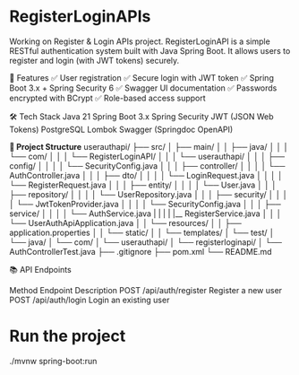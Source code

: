 # RegisterLoginAPIs
Working on Register & Login APIs project.
RegisterLoginAPI is a simple RESTful authentication system built with Java Spring Boot.
It allows users to register and login (with JWT tokens) securely.

🚀 Features
✅ User registration
✅ Secure login with JWT token
✅ Spring Boot 3.x + Spring Security 6
✅ Swagger UI documentation
✅ Passwords encrypted with BCrypt
✅ Role-based access support

🛠 Tech Stack
Java 21
Spring Boot 3.x
Spring Security
JWT (JSON Web Tokens)
PostgreSQL
Lombok
Swagger (Springdoc OpenAPI)

**📂 Project Structure**
userauthapi/
├── src/
│   ├── main/
│   │   ├── java/
│   │   │   └── com/
│   │   │       └── RegisterLoginAPI/
│   │   │           └── userauthapi/
│   │   │               ├── config/
│   │   │               │   └── SecurityConfig.java
│   │   │               ├── controller/
│   │   │               │   └── AuthController.java
│   │   │               ├── dto/
│   │   │               │   └── LoginRequest.java
│   │   │               │   └── RegisterRequest.java
│   │   │               ├── entity/
│   │   │               │   └── User.java
│   │   │               ├── repository/
│   │   │               │   └── UserRepository.java
│   │   │               ├── security/
│   │   │               │   └── JwtTokenProvider.java
│   │   │               │   └── SecurityConfig.java
│   │   │               ├── service/
│   │   │               │   └── AuthService.java
|   |   |               |   |__ RegisterService.java
│   │   │               └── UserAuthApiApplication.java
│   │   └── resources/
│   │       ├── application.properties
│   │       └── static/
│   │       └── templates/
│   └── test/
│       └── java/
│           └── com/
│               └── userauthapi/
│                   └── registerloginapi/
│                       └── AuthControllerTest.java
├── .gitignore
├── pom.xml
└── README.md


📚 API Endpoints

Method	    Endpoint	             Description
POST	      /api/auth/register	   Register a new user
POST	     /api/auth/login	       Login an existing user

# Run the project
./mvnw spring-boot:run
